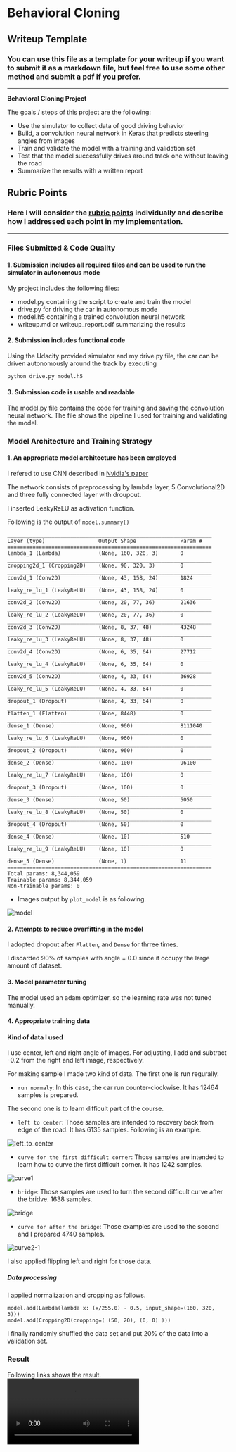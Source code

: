 # **Behavioral Cloning** 

## Writeup Template

### You can use this file as a template for your writeup if you want to submit it as a markdown file, but feel free to use some other method and submit a pdf if you prefer.

---

**Behavioral Cloning Project**

The goals / steps of this project are the following:
* Use the simulator to collect data of good driving behavior
* Build, a convolution neural network in Keras that predicts steering angles from images
* Train and validate the model with a training and validation set
* Test that the model successfully drives around track one without leaving the road
* Summarize the results with a written report

## Rubric Points
### Here I will consider the [rubric points](https://review.udacity.com/#!/rubrics/432/view) individually and describe how I addressed each point in my implementation.  

---
### Files Submitted & Code Quality

#### 1. Submission includes all required files and can be used to run the simulator in autonomous mode

My project includes the following files:
* model.py containing the script to create and train the model
* drive.py for driving the car in autonomous mode
* model.h5 containing a trained convolution neural network 
* writeup.md or writeup_report.pdf summarizing the results

#### 2. Submission includes functional code
Using the Udacity provided simulator and my drive.py file, the car can be driven autonomously around the track by executing 
```sh
python drive.py model.h5
```

#### 3. Submission code is usable and readable

The model.py file contains the code for training and saving the convolution neural network. The file shows the pipeline I used for training and validating the model. 

### Model Architecture and Training Strategy

#### 1. An appropriate model architecture has been employed

I refered to use CNN described in [Nvidia's paper]( http://images.nvidia.com/content/tegra/automotive/images/2016/solutions/pdf/end-to-end-dl-using-px.pdf)

The network consists of preprocessing by lambda layer, 5 Convolutional2D and three fully connected layer with droupout. 

I inserted LeakyReLU as activation function. 

Following is the output of `model.summary()`

```
_________________________________________________________________
Layer (type)                 Output Shape              Param #   
=================================================================
lambda_1 (Lambda)            (None, 160, 320, 3)       0         
_________________________________________________________________
cropping2d_1 (Cropping2D)    (None, 90, 320, 3)        0         
_________________________________________________________________
conv2d_1 (Conv2D)            (None, 43, 158, 24)       1824      
_________________________________________________________________
leaky_re_lu_1 (LeakyReLU)    (None, 43, 158, 24)       0         
_________________________________________________________________
conv2d_2 (Conv2D)            (None, 20, 77, 36)        21636     
_________________________________________________________________
leaky_re_lu_2 (LeakyReLU)    (None, 20, 77, 36)        0         
_________________________________________________________________
conv2d_3 (Conv2D)            (None, 8, 37, 48)         43248     
_________________________________________________________________
leaky_re_lu_3 (LeakyReLU)    (None, 8, 37, 48)         0         
_________________________________________________________________
conv2d_4 (Conv2D)            (None, 6, 35, 64)         27712     
_________________________________________________________________
leaky_re_lu_4 (LeakyReLU)    (None, 6, 35, 64)         0         
_________________________________________________________________
conv2d_5 (Conv2D)            (None, 4, 33, 64)         36928     
_________________________________________________________________
leaky_re_lu_5 (LeakyReLU)    (None, 4, 33, 64)         0         
_________________________________________________________________
dropout_1 (Dropout)          (None, 4, 33, 64)         0         
_________________________________________________________________
flatten_1 (Flatten)          (None, 8448)              0         
_________________________________________________________________
dense_1 (Dense)              (None, 960)               8111040   
_________________________________________________________________
leaky_re_lu_6 (LeakyReLU)    (None, 960)               0         
_________________________________________________________________
dropout_2 (Dropout)          (None, 960)               0         
_________________________________________________________________
dense_2 (Dense)              (None, 100)               96100     
_________________________________________________________________
leaky_re_lu_7 (LeakyReLU)    (None, 100)               0         
_________________________________________________________________
dropout_3 (Dropout)          (None, 100)               0         
_________________________________________________________________
dense_3 (Dense)              (None, 50)                5050      
_________________________________________________________________
leaky_re_lu_8 (LeakyReLU)    (None, 50)                0         
_________________________________________________________________
dropout_4 (Dropout)          (None, 50)                0         
_________________________________________________________________
dense_4 (Dense)              (None, 10)                510       
_________________________________________________________________
leaky_re_lu_9 (LeakyReLU)    (None, 10)                0         
_________________________________________________________________
dense_5 (Dense)              (None, 1)                 11        
=================================================================
Total params: 8,344,059
Trainable params: 8,344,059
Non-trainable params: 0
```

- Images output by `plot_model` is as following. 

![model](./images/model.png)


#### 2. Attempts to reduce overfitting in the model

I adopted dropout after `Flatten`, and `Dense` for thrree times. 

I discarded 90% of samples with angle = 0.0 since it occupy the large amount of dataset. 

#### 3. Model parameter tuning

The model used an adam optimizer, so the learning rate was not tuned manually. 

#### 4. Appropriate training data
#### Kind of data I used

I use center, left and right angle of images. For adjusting, I add and subtract -0.2 from the right and left image, respectively. 

For making sample I made two kind of data. The first one is run regurally. 

- `run normaly`: In this case, the car run counter-clockwise. It has 12464 samples is prepared.

The second one is to learn difficult part of the course. 

- `left to center`: Those samples are intended to recovery back from edge of the road. It has 6135 samples. Following is an example. 

![left_to_center](./images/left_to_center.jpg)

- `curve for the first difficult corner`: Those samples are intended to learn how to curve the first difficult corner. It has 1242 samples. 

![curve1](./images/curve1.jpg)

- `bridge`: Those samples are used to turn the second difficult curve after the bridve. 1638 samples. 

![bridge](./images/bridge.jpg)

- `curve for after the bridge`: Those examples are used to the second and  I prepared 4740 samples. 

![curve2-1](./images/curve2-1.jpg)

I also applied flipping left and right for those data. 

##### Data processing

I applied normalization and cropping as follows. 

```
model.add(Lambda(lambda x: (x/255.0) - 0.5, input_shape=(160, 320, 3)))
model.add(Cropping2D(cropping=( (50, 20), (0, 0) )))
```

I finally randomly shuffled the data set and put 20% of the data into a validation set. 

### Result 
Following links shows the result. 
![output_video.mp4](./output_video.mp4)
